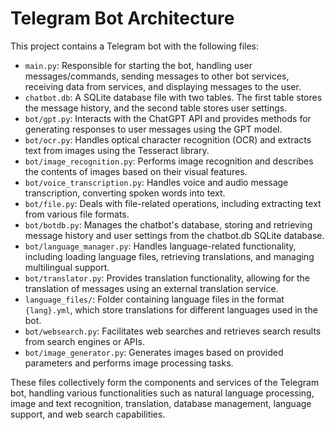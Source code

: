 # Telegram Bot Architecture

This project contains a Telegram bot with the following files:

- `main.py`: Responsible for starting the bot, handling user messages/commands, sending messages to other bot services, receiving data from services, and displaying messages to the user.
- `chatbot.db`: A SQLite database file with two tables. The first table stores the message history, and the second table stores user settings.
- `bot/gpt.py`: Interacts with the ChatGPT API and provides methods for generating responses to user messages using the GPT model.
- `bot/ocr.py`: Handles optical character recognition (OCR) and extracts text from images using the Tesseract library.
- `bot/image_recognition.py`: Performs image recognition and describes the contents of images based on their visual features.
- `bot/voice_transcription.py`: Handles voice and audio message transcription, converting spoken words into text.
- `bot/file.py`: Deals with file-related operations, including extracting text from various file formats.
- `bot/botdb.py`: Manages the chatbot's database, storing and retrieving message history and user settings from the chatbot.db SQLite database.
- `bot/language_manager.py`: Handles language-related functionality, including loading language files, retrieving translations, and managing multilingual support.
- `bot/translator.py`: Provides translation functionality, allowing for the translation of messages using an external translation service.
- `language_files/`: Folder containing language files in the format `{lang}.yml`, which store translations for different languages used in the bot.
- `bot/websearch.py`: Facilitates web searches and retrieves search results from search engines or APIs.
- `bot/image_generator.py`: Generates images based on provided parameters and performs image processing tasks.

These files collectively form the components and services of the Telegram bot, handling various functionalities such as natural language processing, image and text recognition, translation, database management, language support, and web search capabilities.
